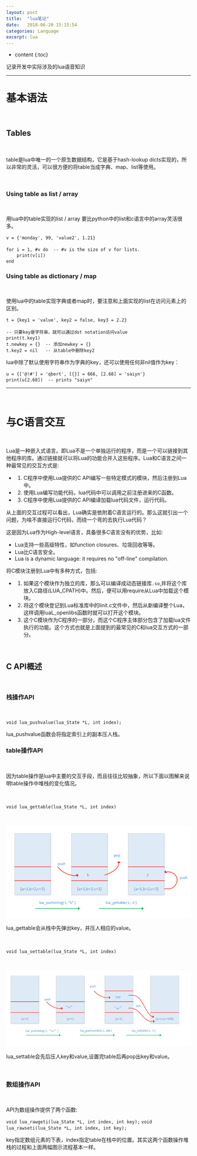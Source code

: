 ```yaml
---
layout: post
title:  "lua笔记"
date:   2018-06-20 15:15:54
categories: Language
excerpt: lua
---
```


* content
{:toc}

记录开发中实际涉及的lua语音知识

---

# 基本语法

<br />

## Tables

<br />

table是lua中唯一的一个原生数据结构，它是基于hash-lookup dicts实现的，所以非常的灵活，可以很方便的将table当成字典、map、list等使用。

<br />

### Using table as list / array

<br />

用lua中的table实现的list / array 要比python中的list和c语言中的array灵活很多。

	v = {'monday', 99, 'value2', 1.21}
	
	for i = 1, #v do  -- #v is the size of v for lists.
		print(v[i])
	end
	

### Using table as dictionary / map

<br />

使用lua中的table实现字典或者map时，要注意和上面实现的list在访问元素上的区别。

	t = {key1 = 'value', key2 = false, key3 = 2.2}
	
	-- 只要key是字符串，就可以通过dot notation访问value
	print(t.key1)
	t.newkey = {}  -- 添加newkey = {}
	t.key2 = nil   -- 从table中删除key2
	
lua中除了默认使用字符串作为字典的key，还可以使用任何非nil值作为key：

	u = {['@!#'] = 'qbert', [{}] = 666, [2.68] = 'saiyn'}
	print(u[2.68])  -- prints "saiyn"


--- 

<br />

# 与C语言交互

<br />

Lua是一种嵌入式语言。即Lua不是一个单独运行的程序，而是一个可以链接到其他程序的库。通过链接就可以将Lua的功能合并入这些程序。Lua和C语言之间一种最常见的交互方式是:

* 1. C程序中使用Lua提供的C API编写一些特定模式的模块，然后注册到Lua中。
* 2. 使用Lua编写功能代码，lua代码中可以调用之前注册进来的C函数。
* 3. C程序中使用Lua提供的C API编译加载lua代码文件，运行代码。

从上面的交互过程可以看出，Lua确实是依附着C语言运行的。那么这就引出一个问题，为啥不直接运行C代码，而绕一个弯的去执行Lua代码？

这是因为Lua作为High-level语言，具备很多C语言没有的优势，比如:

* Lua支持一些高级特性，如function closures、垃圾回收等等。
* Lua比C语言安全。
* Lua is a dynamic language: it requires no "off-line" compilation.

将C模块注册到Lua中有多种方式，包括:

* 1. 如果这个模块作为独立的库，那么可以编译成动态链接库`.so`,并将这个库放入C路径(LUA_CPATH)中。然后，便可以用require从Lua中加载这个模块。
* 2. 将这个模块登记到Lua标准库中的linit.c文件中，然后从新编译整个Lua，这样调用luaL_openlibs函数时就可以打开这个模块。
* 3. 这个C模块作为C程序的一部分，而这个C程序主体部分包含了加载lua文件执行的功能。这个方式也就是上面提到的最常见的C和lua交互方式的一部分。

<br />

## C API概述

<br />

### 栈操作API

<br />

`void lua_pushvalue(lua_State *L, int index);`

lua_pushvalue函数会将指定索引上的副本压人栈。




### table操作API

<br />

因为table操作是lua中主要的交互手段，而且往往比较抽象，所以下面以图解来说明table操作中堆栈的变化情况。

<br />

`void lua_gettable(lua_State *L, int index)`

<br />


![lua_0](https://raw.githubusercontent.com/saiyn/homepage/gh-pages/images/lua_0.png)

lua_gettable会从栈中先弹出key，并压人相应的value。

<br />

`void lua_settable(lua_State *L, int index)`

<br />

![lua_1](https://raw.githubusercontent.com/saiyn/homepage/gh-pages/images/lua_1.png)

lua_settable会先后压人key和value,设置完table后再pop出key和value。

<br />


### 数组操作API

<br />

API为数组操作提供了两个函数:

`void lua_rawgeti(lua_State *L, int index, int key);`
`void lua_rawseti(lua_State *L, int index, int key);`

key指定数组元素的下表，index指定table在栈中的位置。其实这两个函数操作堆栈的过程和上面两幅图示流程基本一样。














	
	
	

